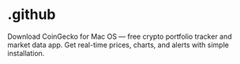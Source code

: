 # .github
Download CoinGecko for Mac OS — free crypto portfolio tracker and market data app. Get real-time prices, charts, and alerts with simple installation.
